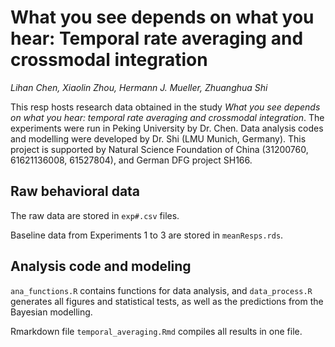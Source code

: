 # What you see depends on what you hear: Temporal rate averaging and crossmodal integration

_Lihan Chen, Xiaolin Zhou, Hermann J. Mueller, Zhuanghua Shi_

This resp hosts research data obtained in the study _What you see depends on what you hear: temporal rate averaging and crossmodal integration_. The experiments were run in Peking University by Dr. Chen. Data analysis codes and modelling were developed by Dr. Shi (LMU Munich, Germany). This project is supported by Natural Science Foundation of China (31200760, 61621136008, 61527804), and German DFG project SH166. 

## Raw behavioral data

The raw data are stored in `exp#.csv` files. 

Baseline data from Experiments 1 to 3 are stored in `meanResps.rds`. 


## Analysis code and modeling

`ana_functions.R` contains functions for data analysis, and `data_process.R` generates all figures and statistical tests, as well as the predictions from the Bayesian modelling.

Rmarkdown file `temporal_averaging.Rmd` compiles all results in one file. 


